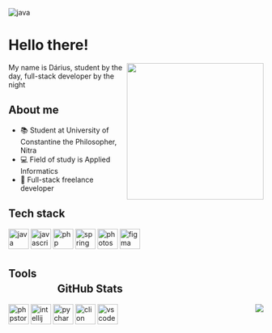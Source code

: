 ![java](https://github.com/litboidardi/litboidardi/assets/80161491/d66f2f4c-0529-4968-aa83-3898a17283cf)


# Hello there!
<img align='right' src="https://i.pinimg.com/originals/a6/70/91/a67091c003173f3cd58801f345392dde.gif" width="270">
<p>My name is Dárius, student by the day, full-stack developer by the night</p>

## About me

- 📚 Student at University of Constantine the Philosopher, Nitra
- 💻 Field of study is Applied Informatics
- 💸 Full-stack freelance developer

## Tech stack

<img height="40" alt="java" src="https://testujeme.sk/project/files/pages/2801/java.png">  <img height="40" alt="javascript" src="https://upload.wikimedia.org/wikipedia/commons/thumb/6/6a/JavaScript-logo.png/768px-JavaScript-logo.png">  <img height="40" alt="php" src="https://upload.wikimedia.org/wikipedia/commons/thumb/3/31/Webysther_20160423_-_Elephpant.svg/1280px-Webysther_20160423_-_Elephpant.svg.png">  <img height="40" alt="spring" src="https://cdn.freebiesupply.com/logos/large/2x/spring-3-logo-png-transparent.png">  <img height="40" alt="photoshop" src="https://seeklogo.com/images/P/photoshop-2020-logo-37B02055A4-seeklogo.com.png">  <img height="40" alt="figma" src="https://pnghq.com/wp-content/uploads/figma-logo-png-free-unlimited-png-download-60875.png">

## Toolsㅤㅤㅤㅤㅤㅤㅤㅤㅤㅤㅤㅤㅤㅤㅤㅤㅤ ㅤㅤㅤㅤㅤㅤㅤㅤㅤㅤGitHub Stats

<img height="40" alt="phpstorm" src="https://upload.wikimedia.org/wikipedia/commons/thumb/c/c9/PhpStorm_Icon.svg/2048px-PhpStorm_Icon.svg.png">  <img height="40" alt="intellij" src="https://upload.wikimedia.org/wikipedia/commons/thumb/9/9c/IntelliJ_IDEA_Icon.svg/2048px-IntelliJ_IDEA_Icon.svg.png">  <img height="40" alt="pycharm" src="https://upload.wikimedia.org/wikipedia/commons/thumb/1/1d/PyCharm_Icon.svg/1024px-PyCharm_Icon.svg.png">  <img height="40" alt="clion" src="https://upload.wikimedia.org/wikipedia/commons/thumb/6/62/Clion.svg/2500px-Clion.svg.png">  <img height="40" alt="vscode" src="https://upload.wikimedia.org/wikipedia/commons/thumb/9/9a/Visual_Studio_Code_1.35_icon.svg/2048px-Visual_Studio_Code_1.35_icon.svg.png">
<a href="https://github.com/litboidardi/litboidardi">
  <img align="right" src="https://github-readme-stats.vercel.app/api/top-langs/?username=litboidardi&title_color=ffffff&text_color=c9cacc&icon_color=2bbc8a&bg_color=0d1117&border_color=21262d"/>
</a>


